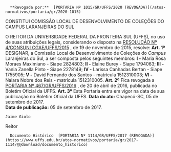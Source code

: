       **Revogada por:**  [PORTARIA Nº 1015/GR/UFFS/2020 (REVOGADA)](/atos-normativos/portaria/gr/2020-1015) 

   CONSTITUI COMISSÃO LOCAL DE DESENVOLVIMENTO DE COLEÇÕES DO CAMPUS LARANJEIRAS DO SUL  

 O REITOR DA UNIVERSIDADE FEDERAL DA FRONTEIRA SUL (UFFS), no uso de suas atribuições legais, considerando o disposto na [RESOLUÇÃO Nº 4/CONSUNI CGAE/UFFS/2015](https://www.uffs.edu.br/atos-normativos/resolucao/consunicgae/2015-0004)  , de 19 de novembro de 2015, resolve:   **Art. 1º** DESIGNAR, a Comissão Local de Desenvolvimento de Coleções do *Campus* Laranjeiras do Sul, a ser composta pelos seguintes membros: **I -** Maria Rosa Moraes Maximiano - Siape 2824803; **II -** Elaine Burey - Siape 1794063; **III -** Vania Zanella Pinto - Siape 2278149; **IV -** Larissa Canhadas Bertan - Siape 1755905; **V -** David Fernando dos Santos - matrícula 1512310003; **VI -** Naiara Nobre dos Reis - matrícula 1512310005.   **Art. 2º** Fica revogada a [PORTARIA Nº 467/GR/UFFS/2016](https://www.uffs.edu.br/atos-normativos/portaria/gr/2016-0467)  , de 20 de abril de 2016, publicada no Boletim Oficial da UFFS.   **Art. 3º** Esta Portaria entra em vigor na data de sua publicação no Boletim Oficial da UFFS.      **Data do ato:** Chapecó-SC, 05 de setembro de 2017.   
 **Data de publicação:**  05 de setembro de 2017. 

    Jaime Giolo   
 Reitor 

      Documento Histórico  [PORTARIA Nº 1114/GR/UFFS/2017 (REVOGADA)](https://www.uffs.edu.br/atos-normativos/portaria/gr/2017-1114/@@download/documento_historico)     
      